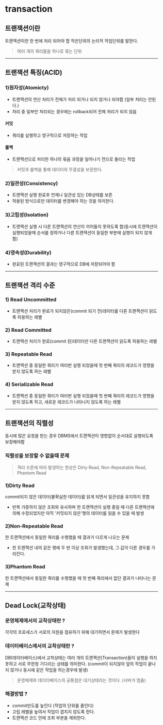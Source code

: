 # transaction

## 트랜잭션이란

트랜잭션이란 한 번에 처리 되어야 할 작은단위의 논리적 작업단위를 말한다.

> 여러 개의 쿼리들을 하나로 묶는 단위

---

## 트랜잭션 특징(ACID)

### 1)원자성(Atomicty)

- 트랜잭션의 연산 처리가 전체가 처리 되거나 되지 않거나 되야함 (일부 처리는 안된다.)
- 처리 중 일부만 처리되는 경우에는 rollback되어 전체 처리가 되지 않음

#### 커밋

- 쿼리를 실행하고 영구적으로 저장하는 작업

#### 롤백

- 트랜잭션으로 처리한 하나의 묶음 과정을 일어나기 전으로 돌리는 작업

> 커밋과 롤백을 통해 데이터의 무결성을 보장한다.

### 2)일관성(Consistency)

- 트랜잭션 실행 완료후 언제나 일관성 있는 DB상태를 보존
- 허용된 방식으로만 데이터를 변경해야 하는 것을 의미한다.

### 3)고립성(Isolation)

- 트랜잭션 실행 시 다른 트랜잭션의 연산이 끼어들지 못하도록 함(동시에 트랜잭션이 실행되었을때 순서를 정하거나 다른 트랜잭션이 동일한 부분에 실행이 되지 않게 함)

### 4)영속성(Durability)

- 완료된 트랜잭션의 결과는 영구적으로 DB에 저장되어야 함

---

## 트랜잭션 격리 수준

### 1) Read Uncommitted

- 트랜잭션 처리가 완료가 되지않은(commit 되기 전)데이터를 다른 트랜잭션이 읽도록 허용하는 레벨

### 2) Read Committed

- 트랜잭션 처리가 완료(commit 된)데이터만 다른 트랜잭션이 읽도록 허용하는 레벨

### 3) Repeatable Read

- 트랜잭션 중 동일한 쿼리가 여러번 실행 되었을때 첫 번째 쿼리의 레코드가 영향을 받지 않도록 하는 레벨

### 4) Serializable Read

- 트랜잭션 중 동일한 쿼리가 여러번 실행 되었을때 첫 번째 쿼리의 레코드가 영향을 받지 않도록 하고, 새로운 레코드가 나타나지 않도록 하는 레벨

---

## 트랜잭션의 직렬성

동시에 많은 요청을 받는 경우 DBMS에서 트랜잭션이 영향없이 순서대로 실행되도록 보장해야함

### 직렬성을 보장할 수 없을때 문제

> 격리 수준에 따라 발생하는 현상은 Dirty Read, Non-Repeatable Read, Phantom Read

### 1)Dirty Read

commit되지 않은 데이터(불확실한 데이터)를 읽게 되면서 일관성을 유지하지 못함

- 반복 가증하지 않은 조회와 유사하며 한 트랜잭션이 실행 중일 때 다른 트랜잭션에 의해 수정되었지만 아직 '커밋되지 않은'행의 데이터를 읽을 수 있을 때 발생

### 2)Non-Repeatable Read

한 트랜잭션에서 동일한 쿼리를 수행했을 때 결과가 다르게 나오는 문제

- 한 트랜잭션 내의 같은 행에 두 번 이상 조회가 발생했는데, 그 값이 다른 경우를 가리킨다.

### 3)Phantom Read

한 트랜잭션에서 동일한 쿼리를 수행했을 때 첫 번째 쿼리에서 없던 결과가 나타나는 문제

---

## Dead Lock(교착상태)

### 운영체제에서의 교착상태란 ?

각각의 프로세스가 서로의 자원을 점유하기 위해 대기하면서 문제가 발생한다

### 데이터베이스에서의 교착상태란 ?

DB(데이터베이스)에서 교착상태는 여러 개의 트랜잭션(Transaction)들이 실행을 하지 못하고 서로 무한정 기다리는 상태를 의미한다.
(commit이 되지않아 앞의 작업이 끝나지 않거나 동시에 같은 작업을 하는경우에 발생)

> 운영체제와 데이터베이스의 공통점은 대기상태라는 것이다. (서버가 멈춤)

### 해결방법 ?

- commit빈도를 높인다 (작업의 단위를 줄인다)
- 고립 레벨을 높여서 작업이 겹치지 않도록 한다.
- 트랜잭션 코드 안에 조회 부분을 제외한다.
